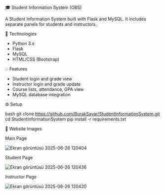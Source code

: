 🎓 Student Information System (OBS)

A Student Information System built with Flask and MySQL. It includes separate panels for students and instructors.

🚀 Technologies

- Python 3.x
- Flask
- MySQL
- HTML/CSS (Bootstrap)

💡 Features

- Student login and grade view
- Instructor login and grade update
- Course lists, attendance, GPA view
- MySQL database integration

⚙️ Setup

bash
git clone https://github.com/BurakSayar/StudentInformationSystem.git
cd StudentInformationSystem
pip install -r requirements.txt

📸 Website Images

Main Page

![Ekran görüntüsü 2025-06-26 120404](https://github.com/user-attachments/assets/d9e3da20-a890-40ac-997c-5fd51228947d)

Student Page

![Ekran görüntüsü 2025-06-26 120436](https://github.com/user-attachments/assets/ed2f0ba8-37c8-472c-8fd3-3829c24e9f2e)

Instructor Page

![Ekran görüntüsü 2025-06-26 120420](https://github.com/user-attachments/assets/d0898930-ebcb-4733-a7a2-ac589ae98c4e)

